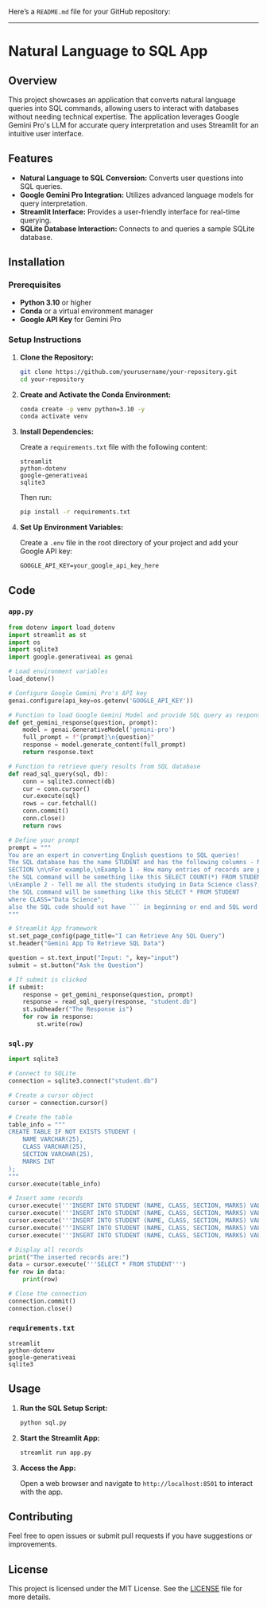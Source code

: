 Here’s a `README.md` file for your GitHub repository:

---

# Natural Language to SQL App

## Overview

This project showcases an application that converts natural language queries into SQL commands, allowing users to interact with databases without needing technical expertise. The application leverages Google Gemini Pro's LLM for accurate query interpretation and uses Streamlit for an intuitive user interface.

## Features

- **Natural Language to SQL Conversion:** Converts user questions into SQL queries.
- **Google Gemini Pro Integration:** Utilizes advanced language models for query interpretation.
- **Streamlit Interface:** Provides a user-friendly interface for real-time querying.
- **SQLite Database Interaction:** Connects to and queries a sample SQLite database.

## Installation

### Prerequisites

- **Python 3.10** or higher
- **Conda** or a virtual environment manager
- **Google API Key** for Gemini Pro

### Setup Instructions

1. **Clone the Repository:**

    ```bash
    git clone https://github.com/yourusername/your-repository.git
    cd your-repository
    ```

2. **Create and Activate the Conda Environment:**

    ```bash
    conda create -p venv python=3.10 -y
    conda activate venv
    ```

3. **Install Dependencies:**

    Create a `requirements.txt` file with the following content:

    ```plaintext
    streamlit
    python-dotenv
    google-generativeai
    sqlite3
    ```

    Then run:

    ```bash
    pip install -r requirements.txt
    ```

4. **Set Up Environment Variables:**

    Create a `.env` file in the root directory of your project and add your Google API key:

    ```plaintext
    GOOGLE_API_KEY=your_google_api_key_here
    ```

## Code

### `app.py`

```python
from dotenv import load_dotenv
import streamlit as st
import os
import sqlite3
import google.generativeai as genai

# Load environment variables
load_dotenv()

# Configure Google Gemini Pro's API key
genai.configure(api_key=os.getenv('GOOGLE_API_KEY'))

# Function to load Google Gemini Model and provide SQL query as response
def get_gemini_response(question, prompt):
    model = genai.GenerativeModel('gemini-pro')
    full_prompt = f"{prompt}\n{question}"
    response = model.generate_content(full_prompt)
    return response.text

# Function to retrieve query results from SQL database
def read_sql_query(sql, db):
    conn = sqlite3.connect(db)
    cur = conn.cursor()
    cur.execute(sql)
    rows = cur.fetchall()
    conn.commit()
    conn.close()
    return rows

# Define your prompt
prompt = """
You are an expert in converting English questions to SQL queries!
The SQL database has the name STUDENT and has the following columns - NAME, CLASS, 
SECTION \n\nFor example,\nExample 1 - How many entries of records are present?, 
the SQL command will be something like this SELECT COUNT(*) FROM STUDENT ;
\nExample 2 - Tell me all the students studying in Data Science class?, 
the SQL command will be something like this SELECT * FROM STUDENT 
where CLASS="Data Science"; 
also the SQL code should not have ``` in beginning or end and SQL word in output
"""

# Streamlit App framework
st.set_page_config(page_title="I can Retrieve Any SQL Query")
st.header("Gemini App To Retrieve SQL Data")

question = st.text_input("Input: ", key="input")
submit = st.button("Ask the Question")

# If submit is clicked
if submit:
    response = get_gemini_response(question, prompt)
    response = read_sql_query(response, "student.db")
    st.subheader("The Response is")
    for row in response:
        st.write(row)
```

### `sql.py`

```python
import sqlite3

# Connect to SQLite
connection = sqlite3.connect("student.db")

# Create a cursor object
cursor = connection.cursor()

# Create the table
table_info = """
CREATE TABLE IF NOT EXISTS STUDENT (
    NAME VARCHAR(25),
    CLASS VARCHAR(25),
    SECTION VARCHAR(25),
    MARKS INT
);
"""
cursor.execute(table_info)

# Insert some records
cursor.execute('''INSERT INTO STUDENT (NAME, CLASS, SECTION, MARKS) VALUES ('Abhiram', 'Data Science', 'A', 90)''')
cursor.execute('''INSERT INTO STUDENT (NAME, CLASS, SECTION, MARKS) VALUES ('Rajesh', 'Data Science', 'B', 100)''')
cursor.execute('''INSERT INTO STUDENT (NAME, CLASS, SECTION, MARKS) VALUES ('Abhiram', 'Data Science', 'A', 86)''')
cursor.execute('''INSERT INTO STUDENT (NAME, CLASS, SECTION, MARKS) VALUES ('Abhiram', 'Data Science', 'A', 50)''')
cursor.execute('''INSERT INTO STUDENT (NAME, CLASS, SECTION, MARKS) VALUES ('Abhiram', 'Data Science', 'A', 35)''')

# Display all records
print("The inserted records are:")
data = cursor.execute('''SELECT * FROM STUDENT''')
for row in data:
    print(row)

# Close the connection
connection.commit()
connection.close()
```

### `requirements.txt`

```plaintext
streamlit
python-dotenv
google-generativeai
sqlite3
```

## Usage

1. **Run the SQL Setup Script:**

    ```bash
    python sql.py
    ```

2. **Start the Streamlit App:**

    ```bash
    streamlit run app.py
    ```

3. **Access the App:**

    Open a web browser and navigate to `http://localhost:8501` to interact with the app.

## Contributing

Feel free to open issues or submit pull requests if you have suggestions or improvements.

## License

This project is licensed under the MIT License. See the [LICENSE](LICENSE) file for more details.
